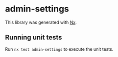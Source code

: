 # admin-settings

This library was generated with [Nx](https://nx.dev).

## Running unit tests

Run `nx test admin-settings` to execute the unit tests.
